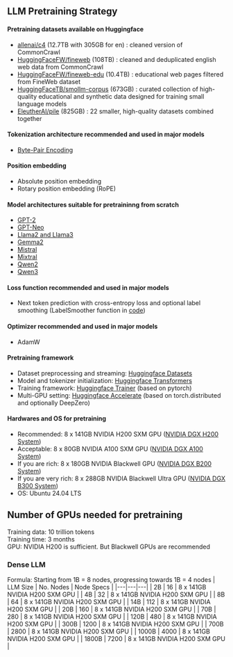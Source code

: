 ## LLM Pretraining Strategy

#### Pretraining datasets available on Huggingface
- [allenai/c4](https://huggingface.co/datasets/allenai/c4) (12.7TB with 305GB for en) : cleaned version of CommonCrawl
- [HuggingFaceFW/fineweb](https://huggingface.co/datasets/HuggingFaceFW/fineweb) (108TB) : cleaned and deduplicated english web data from CommonCrawl
- [HuggingFaceFW/fineweb-edu](https://huggingface.co/datasets/HuggingFaceFW/fineweb-edu) (10.4TB) : educational web pages filtered from FineWeb dataset
- [HuggingFaceTB/smollm-corpus](https://huggingface.co/datasets/HuggingFaceTB/smollm-corpus) (673GB) : curated collection of high-quality educational and synthetic data designed for training small language models
- [EleutherAI/pile](https://huggingface.co/datasets/EleutherAI/pile) (825GB) : 22 smaller, high-quality datasets combined together

#### Tokenization architecture recommended and used in major models
- [Byte-Pair Encoding](https://huggingface.co/learn/llm-course/en/chapter6/5)

#### Position embedding
- Absolute position embedding
- Rotary position embedding (RoPE)

#### Model architectures suitable for pretraininng from scratch
- [GPT-2](https://huggingface.co/docs/transformers/en/model_doc/gpt2)
- [GPT-Neo](https://huggingface.co/docs/transformers/en/model_doc/gpt_neo)
- [Llama2 and Llama3](https://huggingface.co/docs/transformers/en/model_doc/llama2)
- [Gemma2](https://huggingface.co/docs/transformers/main/en/model_doc/gemma2)
- [Mistral](https://huggingface.co/docs/transformers/en/model_doc/mistral)
- [Mixtral](https://huggingface.co/docs/transformers/main/en/model_doc/mixtral)
- [Qwen2](https://huggingface.co/docs/transformers/model_doc/qwen2)
- [Qwen3](https://huggingface.co/docs/transformers/en/model_doc/qwen3)

#### Loss function recommended and used in major models
- Next token prediction with cross-entropy loss and optional label smoothing (LabelSmoother function in [code](https://github.com/huggingface/transformers/blob/main/src/transformers/trainer_pt_utils.py))

#### Optimizer recommended and used in major models
- AdamW

#### Pretraining framework
- Dataset preprocessing and streaming: [Huggingface Datasets](https://huggingface.co/docs/datasets/en/index)
- Model and tokenizer initialization: [Huggingface Transformers](https://huggingface.co/docs/transformers/en/index)
- Training framework: [Huggingface Trainer](https://huggingface.co/docs/transformers/en/main_classes/trainer) (based on pytorch)
- Multi-GPU setting: [Huggingface Accelerate](https://huggingface.co/docs/accelerate/en/index) (based on torch.distributed and optionally DeepZero)

#### Hardwares and OS for pretraining
- Recommended: 8 x 141GB NVIDIA H200 SXM GPU ([NVIDIA DGX H200 System](https://www.nvidia.com/en-us/data-center/dgx-h200/?ncid=no-ncid))
- Acceptable: 8 x 80GB NVIDIA A100 SXM GPU ([NVIDIA DGX A100 System](https://docs.nvidia.com/dgx/dgxa100-user-guide/introduction-to-dgxa100.html))
- If you are rich: 8 x 180GB NVIDIA Blackwell GPU ([NVIDIA DGX B200 System](https://www.nvidia.com/en-us/data-center/dgx-b200/?ncid=no-ncid))
- If you are very rich: 8 x 288GB NVIDIA Blackwell Ultra GPU ([NVIDIA DGX B300 System](https://www.nvidia.com/en-us/data-center/dgx-b300/?ncid=no-ncid))
- OS: Ubuntu 24.04 LTS

## Number of GPUs needed for pretraining 
Training data: 10 trillion tokens  
Training time: 3 months  
GPU: NVIDIA H200 is sufficient. But Blackwell GPUs are recommended 
### Dense LLM
Formula: Starting from 1B = 8 nodes, progressing towards 1B = 4 nodes 
| LLM Size | No. Nodes | Node Specs |
|---|---|---|
| 2B | 16 | 8 x 141GB NVIDIA H200 SXM GPU |
| 4B | 32 | 8 x 141GB NVIDIA H200 SXM GPU |
| 8B | 64 | 8 x 141GB NVIDIA H200 SXM GPU |
| 14B | 112 | 8 x 141GB NVIDIA H200 SXM GPU |
| 20B | 160 | 8 x 141GB NVIDIA H200 SXM GPU |
| 70B | 280 | 8 x 141GB NVIDIA H200 SXM GPU |
| 120B | 480 | 8 x 141GB NVIDIA H200 SXM GPU |
| 300B | 1200 | 8 x 141GB NVIDIA H200 SXM GPU |
| 700B | 2800 | 8 x 141GB NVIDIA H200 SXM GPU |
| 1000B | 4000 | 8 x 141GB NVIDIA H200 SXM GPU |
| 1800B | 7200 | 8 x 141GB NVIDIA H200 SXM GPU |
